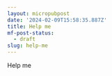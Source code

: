 ```yaml
---
layout: micropubpost
date: '2024-02-09T15:58:35.887Z'
title: Help me
mf-post-status:
  - draft
slug: help-me
---
```

Help me

